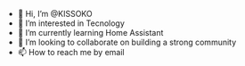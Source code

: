 - 👋 Hi, I’m @KISSOKO
- 👀 I’m interested in Tecnology
- 🌱 I’m currently learning Home Assistant 
- 💞️ I’m looking to collaborate on building a strong community
- 📫 How to reach me by email 

<!---
KISSOKO/KISSOKO is a ✨ special ✨ repository because its `README.md` (this file) appears on your GitHub profile.
You can click the Preview link to take a look at your changes.
--->
